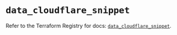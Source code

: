 # `data_cloudflare_snippet`

Refer to the Terraform Registry for docs: [`data_cloudflare_snippet`](https://registry.terraform.io/providers/cloudflare/cloudflare/5.9.0/docs/data-sources/snippet).
